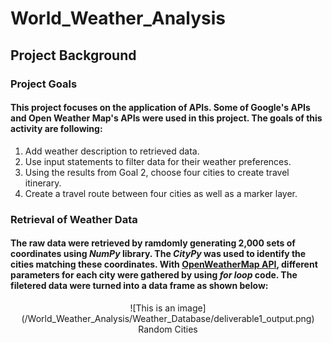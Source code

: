 # World_Weather_Analysis

## **Project Background**

### Project Goals
#### This project focuses on the application of APIs. Some of Google's APIs and Open Weather Map's APIs were used in this project. The goals of this activity are following:
1. Add weather description to retrieved data.
2. Use input statements to filter data for their weather preferences.
3. Using the results from Goal 2, choose four cities to create travel itinerary.
4. Create a travel route between four cities as well as a marker layer.

### Retrieval of Weather Data
#### The raw data were retrieved by ramdomly generating 2,000 sets of coordinates using *NumPy* library. The *CityPy* was used to identify the cities matching these coordinates. With [OpenWeatherMap API](https://openweathermap.org/current), different parameters for each city were gathered by using *for loop* code. The filetered data were turned into a data frame as shown below:
<p align="center">
    ![This is an image](/World_Weather_Analysis/Weather_Database/deliverable1_output.png)
    Random Cities
</p>

